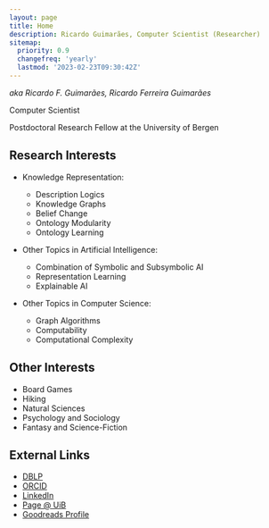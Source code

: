 ```yaml
---
layout: page
title: Home
description: Ricardo Guimarães, Computer Scientist (Researcher)
sitemap:
  priority: 0.9
  changefreq: 'yearly'
  lastmod: '2023-02-23T09:30:42Z'
---
```


_aka Ricardo F. Guimarães, Ricardo Ferreira Guimarães_

Computer Scientist

Postdoctoral Research Fellow at the University of Bergen

## Research Interests

- Knowledge Representation:
    - Description Logics
    - Knowledge Graphs
    - Belief Change
    - Ontology Modularity
    - Ontology Learning

- Other Topics in Artificial Intelligence:
    - Combination of Symbolic and Subsymbolic AI
    - Representation Learning
    - Explainable AI

- Other Topics in Computer Science:
    - Graph Algorithms
    - Computability
    - Computational Complexity

## Other Interests

- Board Games
- Hiking
- Natural Sciences
- Psychology and Sociology
- Fantasy and Science-Fiction

## External Links

- [DBLP](https://dblp.uni-trier.de/pid/205/3609.html)
- [ORCID](https://orcid.org/0000-0002-9622-4142)
- [LinkedIn](https://www.linkedin.com/in/rfguimaraes/)
- [Page @ UiB](https://www.uib.no/en/persons/Ricardo.Guimaraes)
- [Goodreads Profile](https://www.goodreads.com/rfguimaraes)

